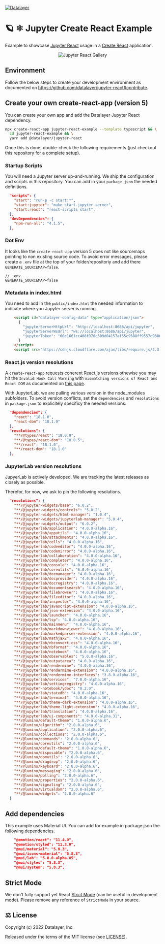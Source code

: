 [![Datalayer](https://assets.datalayer.design/datalayer-25.svg)](https://datalayer.io)

# 🪐 ⚛️ Jupyter Create React Example

Example to showcase [Jupyter React](https://github.com/datalayer/jupyter-react) usage in a [Create React](https://reactjs.org/docs/create-a-new-react-app.html) application.

<div align="center" style="text-align: center">
  <img alt="Jupyter React Gallery" src="https://datalayer-jupyter-examples.s3.amazonaws.com/jupyter-react-gallery.gif" />
</div>

## Environment

Follow the below steps to create your development environment as documented on https://github.com/datalayer/jupyter-react#contribute.

## Create your own create-react-app (version 5)

You can create your own app and add the Datalayer Jupyter React dependency.

```bash
npx create-react-app jupyter-react-example --template typescript && \
  cd jupyter-react-example && \
  yarn add @datalayer/jupyter-react
```

Once this is done, double-check the following requirements (just checkout this repository for a complete setup).

### Startup Scripts

You will need a Jupyter server up-and-running. We ship the configuration and scripts in this repository. You can add in your `package.json` the needed definitions.

```json
  "scripts": {
    "start": "run-p -c start:*",
    "start:jupyter": "make start-jupyter-server",
    "start:react": "react-scripts start",
  },
  "devDependencies": {
    "npm-run-all": "4.1.5",
  },
```

### Dot Env

It looks like the `create-react-app` version 5 does not like sourcemaps pointing to non existing source code. To avoid error messages, please create a `.env` file at the top of your folder/repositoriy and add there `GENERATE_SOURCEMAP=false`.

```dotenv
// .env
GENERATE_SOURCEMAP=false
```

### Metadata in index.html

You need to add in the `public/index.html` the needed information to indicate where you Jupyter server is running.

```html
    <script id="datalayer-config-data" type="application/json">
      {
        "jupyterServerHttpUrl": "http://localhost:8686/api/jupyter",
        "jupyterServerWsUrl": "ws://localhost:8686/api/jupyter",
        "jupyterToken": "60c1661cc408f978c309d04157af55c9588ff9557c9380e4fb50785750703da6"
      }
    </script>
    <script src="https://cdnjs.cloudflare.com/ajax/libs/require.js/2.3.4/require.min.js"></script>
```

### React.js version resolutions

A `create-react-app` requests coherent React.js versions othewise you may hit the `Invalid Hook Call Warning` with `mismatching versions of React and React DOM` as documented on [this page](https://reactjs.org/warnings/invalid-hook-call-warning.html).

With JupyterLab, we are pulling various version in the node_modules subfolders. To avoid version conflicts, set the `dependencies` and `resolutions` in `package.json` to explicitely specificy the needed versions.

```json
  "dependencies": {
    "react": "18.1.0",
    "react-dom": "18.1.0"
  },
  "resolutions": {
    "**/@types/react": "18.0.9",
    "**/@types/react-dom": "18.0.5",
    "**/react": "18.1.0",
    "**/react-dom": "18.1.0"
  },
```

### JupyterLab version resolutions

JupyerLab is actively developed. We are tracking the latest releases as closely as possible.

Therefor, for now, we ask to pin the following resolutions.

```json
  "resolutions": {
    "**/@jupyter-widgets/base": "6.0.2",
    "**/@jupyter-widgets/controls": "5.0.2",
    "**/@jupyter-widgets/html-manager": "1.0.4",
    "**/@jupyter-widgets/jupyterlab-manager": "5.0.4",
    "**/@jupyter-widgets/output": "6.0.2",
    "**/@jupyterlab/application": "4.0.0-alpha.16",
    "**/@jupyterlab/apputils": "4.0.0-alpha.16",
    "**/@jupyterlab/attachments": "4.0.0-alpha.16",
    "**/@jupyterlab/cells": "4.0.0-alpha.16",
    "**/@jupyterlab/codeeditor": "4.0.0-alpha.16",
    "**/@jupyterlab/codemirror": "4.0.0-alpha.16",
    "**/@jupyterlab/collaboration": "4.0.0-alpha.16",
    "**/@jupyterlab/completer": "4.0.0-alpha.16",
    "**/@jupyterlab/console": "4.0.0-alpha.16",
    "**/@jupyterlab/coreutils": "6.0.0-alpha.16",
    "**/@jupyterlab/docmanager": "4.0.0-alpha.16",
    "**/@jupyterlab/docprovider": "4.0.0-alpha.16",
    "**/@jupyterlab/docregistry": "4.0.0-alpha.16",
    "**/@jupyterlab/documentsearch": "4.0.0-alpha.16",
    "**/@jupyterlab/filebrowser": "4.0.0-alpha.16",
    "**/@jupyterlab/fileeditor": "4.0.0-alpha.16",
    "**/@jupyterlab/inspector": "4.0.0-alpha.16",
    "**/@jupyterlab/javascript-extension": "4.0.0-alpha.16",
    "**/@jupyterlab/json-extension": "4.0.0-alpha.16",
    "**/@jupyterlab/launcher": "4.0.0-alpha.16",
    "**/@jupyterlab/lsp": "4.0.0-alpha.16",
    "**/@jupyterlab/mainmenu": "4.0.0-alpha.16",
    "**/@jupyterlab/markdownviewer": "4.0.0-alpha.16",
    "**/@jupyterlab/markedparser-extension": "4.0.0-alpha.16",
    "**/@jupyterlab/mathjax2": "4.0.0-alpha.16",
    "**/@jupyterlab/nbconvert-css": "4.0.0-alpha.16",
    "**/@jupyterlab/nbformat": "4.0.0-alpha.16",
    "**/@jupyterlab/notebook": "4.0.0-alpha.16",
    "**/@jupyterlab/observables": "5.0.0-alpha.16",
    "**/@jupyterlab/outputarea": "4.0.0-alpha.16",
    "**/@jupyterlab/rendermime": "4.0.0-alpha.16",
    "**/@jupyterlab/rendermime-extension": "4.0.0-alpha.16",
    "**/@jupyterlab/rendermime-interfaces": "3.8.0-alpha.16",
    "**/@jupyterlab/services": "7.0.0-alpha.16",
    "**/@jupyterlab/settingregistry": "4.0.0-alpha.16",
    "**/@jupyter-notebook/ydoc": "0.2.0",
    "**/@jupyterlab/statedb": "4.0.0-alpha.16",
    "**/@jupyterlab/terminal": "4.0.0-alpha.16",
    "**/@jupyterlab/theme-dark-extension": "4.0.0-alpha.16",
    "**/@jupyterlab/theme-light-extension": "4.0.0-alpha.16",
    "**/@jupyterlab/translation": "4.0.0-alpha.16",
    "**/@jupyterlab/ui-components": "4.0.0-alpha.31",
    "**/@lumino/default-theme": "1.0.0-alpha.6",
    "**/@lumino/algorithm": "2.0.0-alpha.6",
    "**/@lumino/application": "2.0.0-alpha.6",
    "**/@lumino/collections": "2.0.0-alpha.6",
    "**/@lumino/commands": "2.0.0-alpha.6",
    "**/@lumino/coreutils": "2.0.0-alpha.6",
    "**/@lumino/default-theme": "1.0.0-alpha.6",
    "**/@lumino/disposable": "2.0.0-alpha.6",
    "**/@lumino/domutils": "2.0.0-alpha.6",
    "**/@lumino/dragdrop": "2.0.0-alpha.6",
    "**/@lumino/keyboard": "2.0.0-alpha.6",
    "**/@lumino/messaging": "2.0.0-alpha.6",
    "**/@lumino/polling": "2.0.0-alpha.6",
    "**/@lumino/properties": "2.0.0-alpha.6",
    "**/@lumino/signaling": "2.0.0-alpha.6",
    "**/@lumino/virtualdom": "2.0.0-alpha.6",
    "**/@lumino/widgets": "2.0.0-alpha.6"
  }
```

## Add dependencies

This example uses Material UI. You can add for example in package.json the following dependencies.

```json
    "@emotion/react": "11.4.0",
    "@emotion/styled": "11.3.0",
    "@mui/material": "5.8.3",
    "@mui/icons-material": "5.8.3",
    "@mui/lab": "5.0.0-alpha.85",
    "@mui/styles": "5.8.3",
    "@mui/system": "5.8.3",
```

## Strict Mode

We don't fully support yet React [Strict Mode](https://reactjs.org/docs/strict-mode.html) (can be useful in development mode). Please remove any reference of `StrictMode` in your source.

## ⚖️ License

Copyright (c) 2022 Datalayer, Inc.

Released under the terms of the MIT license (see [LICENSE](./LICENSE)).
